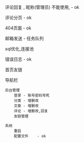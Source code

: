 评论回复 , 昵称(管理员) 不能使用, - ok

评论分页 - ok

404页面 - ok

邮箱发送 - 任务队列

sql优化,连接池

错误日志    - ok

首页友链

导航栏

    后台管理
        登录 - 账号密码写死
        分类 - 增删改
        文章 - 增删改
        评论 - 增删改,回复
        友链管理
    
    系统
        重启
        配置文件    - ok
    
    





